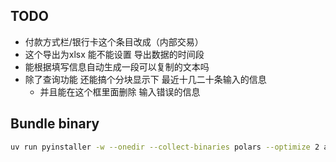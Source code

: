 ## TODO

- 付款方式栏/银行卡这个条目改成（内部交易）
- 这个导出为xlsx 能不能设置 导出数据的时间段
- 能根据填写信息自动生成一段可以复制的文本吗
- 除了查询功能 还能搞个分块显示下 最近十几二十条输入的信息
  - 并且能在这个框里面删除 输入错误的信息

## Bundle binary

```bash
uv run pyinstaller -w --onedir --collect-binaries polars --optimize 2 account.py
```
